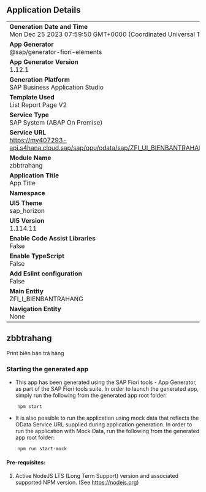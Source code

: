 ## Application Details
|               |
| ------------- |
|**Generation Date and Time**<br>Mon Dec 25 2023 07:59:50 GMT+0000 (Coordinated Universal Time)|
|**App Generator**<br>@sap/generator-fiori-elements|
|**App Generator Version**<br>1.12.1|
|**Generation Platform**<br>SAP Business Application Studio|
|**Template Used**<br>List Report Page V2|
|**Service Type**<br>SAP System (ABAP On Premise)|
|**Service URL**<br>https://my407293-api.s4hana.cloud.sap/sap/opu/odata/sap/ZFI_UI_BIENBANTRAHANG_O2
|**Module Name**<br>zbbtrahang|
|**Application Title**<br>App Title|
|**Namespace**<br>|
|**UI5 Theme**<br>sap_horizon|
|**UI5 Version**<br>1.114.11|
|**Enable Code Assist Libraries**<br>False|
|**Enable TypeScript**<br>False|
|**Add Eslint configuration**<br>False|
|**Main Entity**<br>ZFI_I_BIENBANTRAHANG|
|**Navigation Entity**<br>None|

## zbbtrahang

Print biên bản trả hàng

### Starting the generated app

-   This app has been generated using the SAP Fiori tools - App Generator, as part of the SAP Fiori tools suite.  In order to launch the generated app, simply run the following from the generated app root folder:

```
    npm start
```

- It is also possible to run the application using mock data that reflects the OData Service URL supplied during application generation.  In order to run the application with Mock Data, run the following from the generated app root folder:

```
    npm run start-mock
```

#### Pre-requisites:

1. Active NodeJS LTS (Long Term Support) version and associated supported NPM version.  (See https://nodejs.org)


